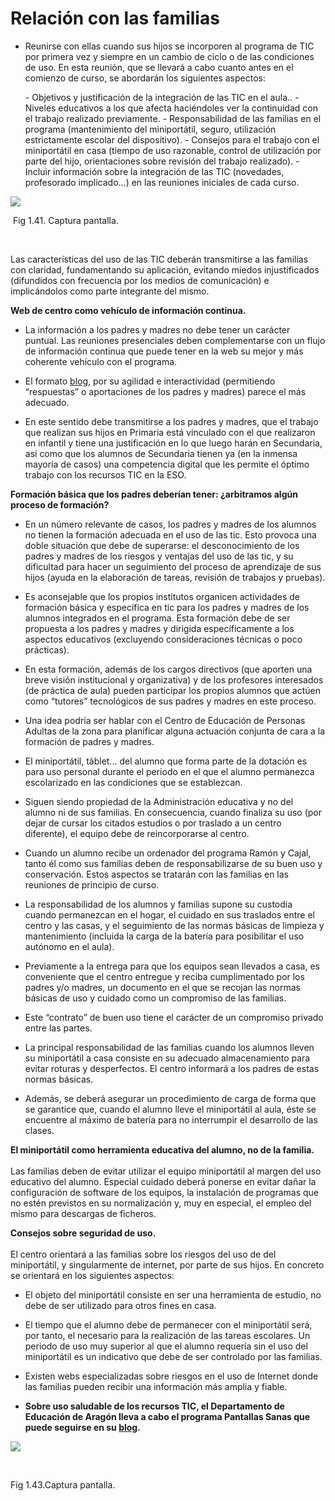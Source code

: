 
# Relación con las familias

- Reunirse con ellas cuando sus hijos se incorporen al programa de TIC por primera vez y siempre en un cambio de ciclo o de las condiciones de uso. En esta reunión, que se llevará a cabo cuanto antes en el comienzo de curso, se abordarán los siguientes aspectos:

> 
<ul>
- Objetivos y justificación de la integración de las TIC en el aula..
- Niveles educativos a los que afecta haciéndoles ver la continuidad con el trabajo realizado previamente.
- Responsabilidad de las familias en el programa (mantenimiento del miniportátil, seguro, utilización estrictamente escolar del dispositivo).
- Consejos para el trabajo con el miniportátil en casa (tiempo de uso razonable, control de utilización por parte del hijo, orientaciones sobre revisión del trabajo realizado).
- Incluir información sobre la integración de las TIC (novedades, profesorado implicado…) en las reuniones iniciales de cada curso.
</ul>



![](capturadaies_zaurin.jpg)

 Fig 1.41. Captura pantalla.

 

Las características del uso de las TIC deberán transmitirse a las familias con claridad, fundamentando su aplicación, evitando miedos injustificados (difundidos con frecuencia por los medios de comunicación) e implicándolos como parte integrante del mismo.

**Web de centro como vehículo de información continua.**

- La información a los padres y madres no debe tener un carácter puntual. Las reuniones presenciales deben complementarse con un flujo de información continua que puede tener en la web su mejor y más coherente vehículo con el programa.
- El formato [blog](http://blog.educastur.es/stabarlaproa/), por su agilidad e interactividad (permitiendo “respuestas” o aportaciones de los padres y madres) parece el más adecuado.

- En este sentido debe transmitirse a los padres y madres, que el trabajo que realizan sus hijos en Primaria está vinculado con el que realizaron en infantil y tiene una justificación en lo que luego harán en Secundaria, así como que los alumnos de Secundaria tienen ya (en la inmensa mayoría de casos) una competencia digital que les permite el óptimo trabajo con los recursos TIC en la ESO.

**Formación básica que los padres deberían tener: ¿arbitramos algún proceso de formación?**

- En un número relevante de casos, los padres y madres de los alumnos no tienen la formación adecuada en el uso de las tic. Esto provoca una doble situación que debe de superarse: el desconocimiento de los padres y madres de los riesgos y ventajas del uso de las tic, y su dificultad para hacer un seguimiento del proceso de aprendizaje de sus hijos (ayuda en la elaboración de tareas, revisión de trabajos y pruebas).
- Es aconsejable que los propios institutos organicen actividades de formación básica y específica en tic para los padres y madres de los alumnos integrados en el programa. Esta formación debe de ser propuesta a los padres y madres y dirigida específicamente a los aspectos educativos (excluyendo consideraciones técnicas o poco prácticas).
- En esta formación, además de los cargos directivos (que aporten una breve visión institucional y organizativa) y de los profesores interesados (de práctica de aula) pueden participar los propios alumnos que actúen como “tutores” tecnológicos de sus padres y madres en este proceso.
- Una idea podría ser hablar con el Centro de Educación de Personas Adultas de la zona para planificar alguna actuación conjunta de cara a la formación de padres y madres.

- El miniportátil, táblet... del alumno que forma parte de la dotación es para uso personal durante el periodo en el que el alumno permanezca escolarizado en las condiciones que se establezcan.
- Siguen siendo propiedad de la Administración educativa y no del alumno ni de sus familias. En consecuencia, cuando finaliza su uso (por dejar de cursar los citados estudios o por traslado a un centro diferente), el equipo debe de reincorporarse al centro.

- Cuando un alumno recibe un ordenador del programa Ramón y Cajal, tanto él como sus familias deben de responsabilizarse de su buen uso y conservación. Estos aspectos se tratarán con las familias en las reuniones de principio de curso.
- La responsabilidad de los alumnos y familias supone su custodia cuando permanezcan en el hogar, el cuidado en sus traslados entre el centro y las casas, y el seguimiento de las normas básicas de limpieza y mantenimiento (incluida la carga de la batería para posibilitar el uso autónomo en el aula). 

- Previamente a la entrega para que los equipos sean llevados a casa, es conveniente que el centro entregue y reciba cumplimentado por los padres y/o madres, un documento en el que se recojan las normas básicas de uso y cuidado como un compromiso de las familias.
- Este “contrato” de buen uso tiene el carácter de un compromiso privado entre las partes.

- La principal responsabilidad de las familias cuando los alumnos lleven su miniportátil a casa consiste en su adecuado almacenamiento para evitar roturas y desperfectos. El centro informará a los padres de estas normas básicas.
- Además, se deberá asegurar un procedimiento de carga de forma que se garantice que, cuando el alumno lleve el miniportátil al aula, éste se encuentre al máximo de batería para no interrumpir el desarrollo de las clases.

**El miniportátil como herramienta educativa del alumno, no de la familia.**<br/><br/>Las familias deben de evitar utilizar el equipo miniportátil al margen del uso educativo del alumno. Especial cuidado deberá ponerse en evitar dañar la configuración de software de los equipos, la instalación de programas que no estén previstos en su normalización y, muy en especial, el empleo del mismo para descargas de ficheros.

**Consejos sobre seguridad de uso.**<br/><br/>El centro orientará a las familias sobre los riesgos del uso de del miniportátil, y singularmente de internet, por parte de sus hijos. En concreto se orientará en los siguientes aspectos:

- El objeto del miniportátil consiste en ser una herramienta de estudio, no debe de ser utilizado para otros fines en casa.
- El tiempo que el alumno debe de permanecer con el miniportátil será, por tanto, el necesario para la realización de las tareas escolares. Un periodo de uso muy superior al que el alumno requería sin el uso del miniportátil es un indicativo que debe de ser controlado por las familias.
- Existen webs especializadas sobre riesgos en el uso de Internet donde las familias pueden recibir una información más amplia y fiable.

- **Sobre uso saludable de los recursos TIC, el Departamento de Educación de Aragón lleva a cabo el programa Pantallas Sanas que puede seguirse en su [blog](http://pantallassanas.blogspot.com/).**


![](capturadapantallas.jpg)

 

Fig 1.43.Captura pantalla.

